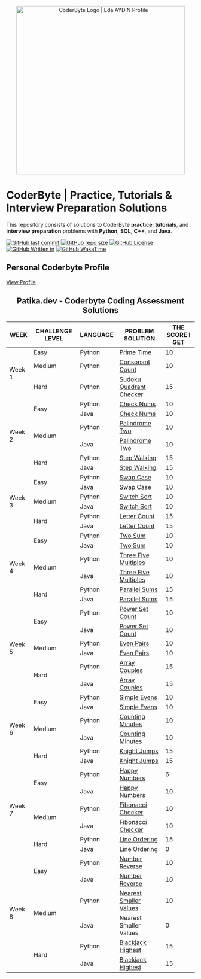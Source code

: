 <p align="center">
    <a href="https://leetcode.com/edaaydinea/">
        <img alt="CoderByte Logo | Eda AYDIN Profile" src="https://coderbytestaticimages.s3.amazonaws.com/consumer-v2/nav/coderbyte_logo_digital_multi_light.png", width = 450 >
    </a>
</p>

# CoderByte | Practice, Tutorials & Interview Preparation Solutions

This repository consists of solutions to CoderByte **practice**, **tutorials**, and **interview preparation** problems
with **Python**, **SQL**, **C++**, and **Java**.

[![GitHub last commit](https://img.shields.io/github/last-commit/edaaydinea/Coderbyte)](https://github.com/edaaydinea/Coderbyte/commits/master)
[![GitHub repo size](https://img.shields.io/github/repo-size/edaaydinea/Coderbyte)](https://github.com/edaaydinea/Coderbyte/archive/master.zip)
[![GitHub License](https://img.shields.io:/github/license/edaaydinea/Coderbyte)](https://img.shields.io:/github/license/edaaydinea/Coderbyte)
[![GitHub Written in](https://img.shields.io/badge/Written%20in%20-Python%2C%20Java%2C%20C%2B%2B%2C%20SQL-blue)](https://img.shields.io/badge/Written%20in%20-Python%2C%20Java%2C%20C%2B%2B%2C%20MYSQL-blue)
[![GitHub WakaTime](https://wakatime.com/badge/github/edaaydinea/Coderbyte.svg)](https://wakatime.com/badge/github/edaaydinea/Coderbyte.svg)

## Personal Coderbyte Profile

[View Profile](https://coderbyte.com/profile/edaaydinea)

<h2 align="center">Patika.dev - Coderbyte Coding Assessment Solutions</h2>
<table class="mt-4" style="width: 100%; border-collapse: collapse; margin-left: auto; margin-right: auto;">
<thead>
<tr>
<th>WEEK</th>
<th>CHALLENGE LEVEL</th>
<th>LANGUAGE</th>
<th>PROBLEM SOLUTION</th>
<th>THE SCORE I GET</th>
</tr>
</thead>
<tbody>
<tr>
<td rowspan="3">Week 1</td>
<td>Easy</td>
<td>Python</td>
<td><a href="https://github.com/edaaydinea/Coderbyte/blob/main/Patika.dev%20Coderbyte%20Assessments%20(Weekly)/Week%201/PrimeTime.py" target="_blank" rel="noopener noreferrer">Prime Time</a></td>
<td>10</td>
</tr>
<tr>
<td>Medium</td>
<td>Python</td>
<td><a href="https://github.com/edaaydinea/Coderbyte/blob/main/Patika.dev%20Coderbyte%20Assessments%20(Weekly)/Week%201/ConsonantCount.py" target="_blank" rel="noopener noreferrer">Consonant Count</a></td>
<td>10</td>
</tr>
<tr>
<td>Hard</td>
<td>Python</td>
<td><a href="https://github.com/edaaydinea/Coderbyte/blob/main/Patika.dev%20Coderbyte%20Assessments%20(Weekly)/Week%201/SudokuQuadrantChecker.py" target="_blank" rel="noopener noreferrer">Sudoku Quadrant Checker</a></td>
<td>15</td>
</tr>
<tr>
<td rowspan="6">Week 2</td>
<td rowspan="2">Easy</td>
<td>Python</td>
<td><a href="https://github.com/edaaydinea/Coderbyte/blob/main/Patika.dev%20Coderbyte%20Assessments%20(Weekly)/Week%202/Python/CheckNums.py" target="_blank" rel="noopener noreferrer">Check Nums</a></td>
<td>10</td>
</tr>
<tr>
<td>Java</td>
<td><a href="https://github.com/edaaydinea/Coderbyte/blob/main/Patika.dev%20Coderbyte%20Assessments%20(Weekly)/Week%202/Java/CheckNums.java" target="_blank" rel="noopener noreferrer">Check Nums</a></td>
<td>10</td>
</tr>
<tr>
<td rowspan="2">Medium</td>
<td>Python</td>
<td><a href="https://github.com/edaaydinea/Coderbyte/blob/main/Patika.dev%20Coderbyte%20Assessments%20(Weekly)/Week%202/Python/PalindromeTwo.py" target="_blank" rel="noopener noreferrer">Palindrome Two</a></td>
<td>10</td>
</tr>
<tr>
<td>Java</td>
<td><a href="https://github.com/edaaydinea/Coderbyte/blob/main/Patika.dev%20Coderbyte%20Assessments%20(Weekly)/Week%202/Java/PalindromeTwo.java" target="_blank" rel="noopener noreferrer">Palindrome Two</a></td>
<td>10</td>
</tr>
<tr>
<td rowspan="2">Hard</td>
<td>Python</td>
<td><a href="https://github.com/edaaydinea/Coderbyte/blob/main/Patika.dev%20Coderbyte%20Assessments%20(Weekly)/Week%202/Python/StepWalking.py" target="_blank" rel="noopener noreferrer">Step Walking</a></td>
<td>15</td>
</tr>
<tr>
<td>Java</td>
<td><a href="https://github.com/edaaydinea/Coderbyte/blob/main/Patika.dev%20Coderbyte%20Assessments%20(Weekly)/Week%202/Java/StepWalking.java" target="_blank" rel="noopener noreferrer">Step Walking</a></td>
<td>15</td>
</tr>
<tr>
<td rowspan="6">Week 3</td>
<td rowspan="2">Easy</td>
<td>Python</td>
<td><a href="https://github.com/edaaydinea/Coderbyte/blob/main/Patika.dev%20Coderbyte%20Assessments%20(Weekly)/Week%203/Python/SwapCase.py" target="_blank" rel="noopener noreferrer">Swap Case</a></td>
<td>10</td>
</tr>
<tr>
<td>Java</td>
<td><a href="https://github.com/edaaydinea/Coderbyte/blob/main/Patika.dev%20Coderbyte%20Assessments%20(Weekly)/Week%203/Java/SwapCase.java" target="_blank" rel="noopener noreferrer">Swap Case</a></td>
<td>10</td>
</tr>
<tr>
<td rowspan="2">Medium</td>
<td>Python</td>
<td><a href="https://github.com/edaaydinea/Coderbyte/blob/main/Patika.dev%20Coderbyte%20Assessments%20(Weekly)/Week%203/Python/SwitchSort.py" target="_blank" rel="noopener noreferrer">Switch Sort</a></td>
<td>10</td>
</tr>
<tr>
<td>Java</td>
<td><a href="https://github.com/edaaydinea/Coderbyte/blob/main/Patika.dev%20Coderbyte%20Assessments%20(Weekly)/Week%203/Java/SwitchSort.java" target="_blank" rel="noopener noreferrer">Switch Sort</a></td>
<td>10</td>
</tr>
<tr>
<td rowspan="2">Hard</td>
<td>Python</td>
<td><a href="https://github.com/edaaydinea/Coderbyte/blob/main/Patika.dev%20Coderbyte%20Assessments%20(Weekly)/Week%203/Python/LetterCount.py" target="_blank" rel="noopener noreferrer">Letter Count</a></td>
<td>15</td>
</tr>
<tr>
<td>Java</td>
<td><a href="https://github.com/edaaydinea/Coderbyte/blob/main/Patika.dev%20Coderbyte%20Assessments%20(Weekly)/Week%203/Java/StepWalking.java" target="_blank" rel="noopener noreferrer">Letter Count</a></td>
<td>15</td>
</tr>
<tr>
<td rowspan="6">Week 4</td>
<td rowspan="2">Easy</td>
<td>Python</td>
<td><a href="https://github.com/edaaydinea/Coderbyte/blob/main/Patika.dev%20Coderbyte%20Assessments%20(Weekly)/Week%204/Python/Two%20Sum.py" target="_blank" rel="noopener noreferrer">Two Sum</a></td>
<td>10</td>
</tr>
<tr>
<td>Java</td>
<td><a href="https://github.com/edaaydinea/Coderbyte/blob/main/Patika.dev%20Coderbyte%20Assessments%20(Weekly)/Week%204/Java/TwoSum.java" target="_blank" rel="noopener noreferrer">Two Sum</a></td>
<td>10</td>
</tr>
<tr>
<td rowspan="2">Medium</td>
<td>Python</td>
<td><a href="https://github.com/edaaydinea/Coderbyte/blob/main/Patika.dev%20Coderbyte%20Assessments%20(Weekly)/Week%204/Python/Three%20Five%20Multiples.py" target="_blank" rel="noopener noreferrer">Three Five Multiples</a></td>
<td>10</td>
</tr>
<tr>
<td>Java</td>
<td><a href="https://github.com/edaaydinea/Coderbyte/blob/main/Patika.dev%20Coderbyte%20Assessments%20(Weekly)/Week%204/Java/ThreeFiveMultiples.java" target="_blank" rel="noopener noreferrer">Three Five Multiples</a></td>
<td>10</td>
</tr>
<tr>
<td rowspan="2">Hard</td>
<td>Python</td>
<td><a href="https://github.com/edaaydinea/Coderbyte/blob/main/Patika.dev%20Coderbyte%20Assessments%20(Weekly)/Week%204/Python/Parallel%20Sums.py" target="_blank" rel="noopener noreferrer">Parallel Sums</a></td>
<td>15</td>
</tr>
<tr>
<td>Java</td>
<td><a href="https://github.com/edaaydinea/Coderbyte/blob/main/Patika.dev%20Coderbyte%20Assessments%20(Weekly)/Week%204/Java/ParallelSums.java" target="_blank" rel="noopener noreferrer">Parallel Sums</a></td>
<td>15</td>
</tr>
<tr>
<td rowspan="6">Week 5</td>
<td rowspan="2">Easy</td>
<td>Python</td>
<td><a href="https://github.com/edaaydinea/Coderbyte/blob/main/Patika.dev%20Coderbyte%20Assessments%20(Weekly)/Week%204/Python/1-%20Power%20Set%20Count.py" target="_blank" rel="noopener noreferrer">Power Set Count</a></td>
<td>10</td>
</tr>
<tr>
<td>Java</td>
<td><a href="https://github.com/edaaydinea/Coderbyte/blob/main/Patika.dev%20Coderbyte%20Assessments%20(Weekly)/Week%205/Java/1%20-%20Power%20Set%20Count/PowerSetCount.java" target="_blank" rel="noopener noreferrer">Power Set Count</a></td>
<td>10</td>
</tr>
<tr>
<td rowspan="2">Medium</td>
<td>Python</td>
<td><a href="https://github.com/edaaydinea/Coderbyte/blob/main/Patika.dev%20Coderbyte%20Assessments%20(Weekly)/Week%204/Python/2%20-%20Even%20Pairs.py" target="_blank" rel="noopener noreferrer">Even Pairs</a></td>
<td>10</td>
</tr>
<tr>
<td>Java</td>
<td><a href="https://github.com/edaaydinea/Coderbyte/blob/main/Patika.dev%20Coderbyte%20Assessments%20(Weekly)/Week%205/Java/2%20-%20Even%20Pairs/EvenPairs.java" target="_blank" rel="noopener noreferrer">Even Pairs</a></td>
<td>10</td>
</tr>
<tr>
<td rowspan="2">Hard</td>
<td>Python</td>
<td><a href="https://github.com/edaaydinea/Coderbyte/blob/main/Patika.dev%20Coderbyte%20Assessments%20(Weekly)/Week%204/Python/3%20-%20Array%20Couples.py" target="_blank" rel="noopener noreferrer">Array Couples</a></td>
<td>15</td>
</tr>
<tr>
<td>Java</td>
<td><a href="https://github.com/edaaydinea/Coderbyte/blob/main/Patika.dev%20Coderbyte%20Assessments%20(Weekly)/Week%205/Java/3%20-%20Array%20Couples/ArrayCouples.java" target="_blank" rel="noopener noreferrer">Array Couples</a></td>
<td>15</td>
</tr>
<tr>
<td rowspan="6">Week 6</td>
<td rowspan="2">Easy</td>
<td>Python</td>
<td><a href="https://github.com/edaaydinea/Coderbyte/blob/main/Patika.dev%20Coderbyte%20Assessments%20(Weekly)/Week%206/Python/1%20-%20%20Simple%20Evens.py" target="_blank" rel="noopener noreferrer">Simple Evens</a></td>
<td>10</td>
</tr>
<tr>
<td>Java</td>
<td><a href="https://github.com/edaaydinea/Coderbyte/blob/main/Patika.dev%20Coderbyte%20Assessments%20(Weekly)/Week%206/Java/1%20-%20Simple%20Evens/SimpleEvens.java" target="_blank" rel="noopener noreferrer">Simple Evens</a></td>
<td>10</td>
</tr>
<tr>
<td rowspan="2">Medium</td>
<td>Python</td>
<td><a href="https://github.com/edaaydinea/Coderbyte/blob/main/Patika.dev%20Coderbyte%20Assessments%20(Weekly)/Week%206/Python/2%20-%20Counting%20Minutes.py" target="_blank" rel="noopener noreferrer">Counting Minutes</a></td>
<td>10</td>
</tr>
<tr>
<td>Java</td>
<td><a href="https://github.com/edaaydinea/Coderbyte/blob/main/Patika.dev%20Coderbyte%20Assessments%20(Weekly)/Week%206/Java/2%20-%20Counting%20Minutes/CountingMinutes.java" target="_blank" rel="noopener noreferrer">Counting Minutes</a></td>
<td>10</td>
</tr>
<tr>
<td rowspan="2">Hard</td>
<td>Python</td>
<td><a href="https://github.com/edaaydinea/Coderbyte/blob/main/Patika.dev%20Coderbyte%20Assessments%20(Weekly)/Week%204/Python/3%20-%20Knight%20Jumps.py" target="_blank" rel="noopener noreferrer">Knight Jumps</a></td>
<td>15</td>
</tr>
<tr>
<td>Java</td>
<td><a href="https://github.com/edaaydinea/Coderbyte/blob/main/Patika.dev%20Coderbyte%20Assessments%20(Weekly)/Week%206/Java/3%20-%20Knight%20Jumps/KnightJumps.java" target="_blank" rel="noopener noreferrer">Knight Jumps</a></td>
<td>15</td>
</tr>
<tr>
<td rowspan="6">Week 7</td>
<td rowspan="2">Easy</td>
<td>Python</td>
<td><a href="https://github.com/edaaydinea/Coderbyte/blob/main/Patika.dev%20Coderbyte%20Assessments%20(Weekly)/Week%207/Python/1%20-%20Happy%20Numbers.py" target="_blank" rel="noopener noreferrer">Happy Numbers</a></td>
<td>6</td>
</tr>
<tr>
<td>Java</td>
<td><a href="https://github.com/edaaydinea/Coderbyte/blob/main/Patika.dev%20Coderbyte%20Assessments%20(Weekly)/Week%207/Java/1%20-%20Happy%20Number/Main.java" target="_blank" rel="noopener noreferrer">Happy Numbers</a></td>
<td>10</td>
</tr>
<tr>
<td rowspan="2">Medium</td>
<td>Python</td>
<td><a href="https://github.com/edaaydinea/Coderbyte/blob/main/Patika.dev%20Coderbyte%20Assessments%20(Weekly)/Week%207/Python/2%20-%20Fibonacci%20Checker.py" target="_blank" rel="noopener noreferrer">Fibonacci Checker</a></td>
<td>10</td>
</tr>
<tr>
<td>Java</td>
<td><a href="https://github.com/edaaydinea/Coderbyte/blob/main/Patika.dev%20Coderbyte%20Assessments%20(Weekly)/Week%207/Java/2%20-%20Fibonacci%20Checker/Main.java" target="_blank" rel="noopener noreferrer">Fibonacci Checker</a></td>
<td>10</td>
</tr>
<tr>
<td rowspan="2">Hard</td>
<td>Python</td>
<td><a href="https://github.com/edaaydinea/Coderbyte/blob/main/Patika.dev%20Coderbyte%20Assessments%20(Weekly)/Week%207/Python/3%20-%20Line%20Ordering.py" target="_blank" rel="noopener noreferrer">Line Ordering</a></td>
<td>15</td>
</tr>
<tr>
<td>Java</td>
<td><a href="https://github.com/edaaydinea/Coderbyte/blob/main/Patika.dev%20Coderbyte%20Assessments%20(Weekly)/Week%207/Java/3%20-%20Line%20Ordering/Main.java" target="_blank" rel="noopener noreferrer">Line Ordering</a></td>
<td>0</td>
</tr>
<tr>
<td rowspan="6">Week 8</td>
<td rowspan="2">Easy</td>
<td>Python</td>
<td><a href="https://github.com/edaaydinea/Coderbyte/blob/main/Patika.dev%20Coderbyte%20Assessments%20(Weekly)/Week%208/Python/1%20-%20Number%20Reverse.py" target="_blank" rel="noopener noreferrer">Number Reverse</a></td>
<td>10</td>
</tr>
<tr>
<td>Java</td>
<td><a href="https://github.com/edaaydinea/Coderbyte/blob/main/Patika.dev%20Coderbyte%20Assessments%20(Weekly)/Week%208/Java/NumberReverse.java" target="_blank" rel="noopener noreferrer">Number Reverse</a></td>
<td>10</td>
</tr>
<tr>
<td rowspan="2">Medium</td>
<td>Python</td>
<td><a href="https://github.com/edaaydinea/Coderbyte/blob/main/Patika.dev%20Coderbyte%20Assessments%20(Weekly)/Week%208/Python/2%20-%20Nearest%20Smaller%20Values.py" target="_blank" rel="noopener noreferrer">Nearest Smaller Values</a></td>
<td>10</td>
</tr>
<tr>
<td>Java</td>
<td><a target="_blank" rel="noopener noreferrer">Nearest Smaller Values</a></td>
<td>0</td>
</tr>
<tr>
<td rowspan="2">Hard</td>
<td>Python</td>
<td><a href="https://github.com/edaaydinea/Coderbyte/blob/main/Patika.dev%20Coderbyte%20Assessments%20(Weekly)/Week%208/Python/3%20-%20Blackjack%20Highest.py" target="_blank" rel="noopener noreferrer">Blackjack Highest</a></td>
<td>15</td>
</tr>
<tr>
<td>Java</td>
<td><a href="https://github.com/edaaydinea/Coderbyte/blob/main/Patika.dev%20Coderbyte%20Assessments%20(Weekly)/Week%208/Java/BlackjackHighest.java" target="_blank" rel="noopener noreferrer">Blackjack Highest</a></td>
<td>15</td>
</tr>
</tbody>
</table>
